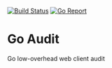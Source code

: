 [![Build Status](https://github.com/mlavergn/goaudit/workflows/CI/badge.svg?branch=master)](https://github.com/mlavergn/goaudit/actions)
[![Go Report](https://goreportcard.com/badge/github.com/mlavergn/goaudit)](https://goreportcard.com/report/github.com/mlavergn/goaudit)

# Go Audit

Go low-overhead web client audit
